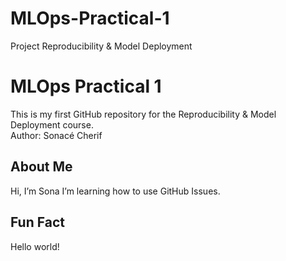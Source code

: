 # MLOps-Practical-1
Project Reproducibility &amp; Model Deployment
# MLOps Practical 1
This is my first GitHub repository for the Reproducibility & Model Deployment course.  
Author: Sonacé Cherif
## About Me
Hi, I’m Sona
I’m learning how to use GitHub Issues.
## Fun Fact
Hello world!
